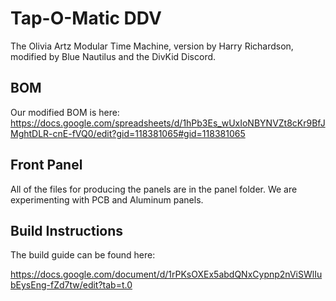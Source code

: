 # Tap-O-Matic DDV

The Olivia Artz Modular Time Machine, version by Harry Richardson, modified by Blue Nautilus and the DivKid Discord. 

## BOM

Our modified BOM is here:
https://docs.google.com/spreadsheets/d/1hPb3Es_wUxIoNBYNVZt8cKr9BfJMghtDLR-cnE-fVQ0/edit?gid=118381065#gid=118381065


## Front Panel

All of the files for producing the panels are in the panel folder. We are experimenting with PCB and Aluminum panels. 

## Build Instructions

The build guide can be found here: 

https://docs.google.com/document/d/1rPKsOXEx5abdQNxCypnp2nViSWlIubEysEng-fZd7tw/edit?tab=t.0

